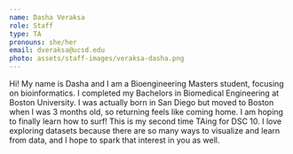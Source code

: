 ```yaml
---
name: Dasha Veraksa
role: Staff
type: TA
pronouns: she/her
email: dveraksa@ucsd.edu
photo: assets/staff-images/veraksa-dasha.png
---
```

Hi! My name is Dasha and I am a Bioengineering Masters student, focusing on bioinformatics. I completed my Bachelors in Biomedical Engineering at Boston University. I was actually born in San Diego but moved to Boston when I was 3 months old, so returning feels like coming home. I am hoping to finally learn how to surf! This is my second time TAing for DSC 10. I love exploring datasets because there are so many ways to visualize and learn from data, and I hope to spark that interest in you as well.